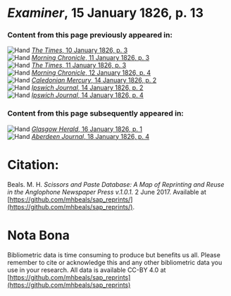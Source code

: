 # *Examiner*, 15 January 1826, p. 13  
  
### Content from this page previously appeared in:  
![Hand](http://scissorsandpaste.net/wp-content/uploads/2017/06/smallhandpointer.png) [*The Times*, 10 January 1826, p. 3](https://mhbeals.github.io/sap_html/The-Times/The-Times-10-January-1826-p-3)  
![Hand](http://scissorsandpaste.net/wp-content/uploads/2017/06/smallhandpointer.png) [*Morning Chronicle*, 11 January 1826, p. 3](https://mhbeals.github.io/sap_html/Morning-Chronicle/Morning-Chronicle-11-January-1826-p-3)  
![Hand](http://scissorsandpaste.net/wp-content/uploads/2017/06/smallhandpointer.png) [*The Times*, 11 January 1826, p. 3](https://mhbeals.github.io/sap_html/The-Times/The-Times-11-January-1826-p-3)  
![Hand](http://scissorsandpaste.net/wp-content/uploads/2017/06/smallhandpointer.png) [*Morning Chronicle*, 12 January 1826, p. 4](https://mhbeals.github.io/sap_html/Morning-Chronicle/Morning-Chronicle-12-January-1826-p-4)  
![Hand](http://scissorsandpaste.net/wp-content/uploads/2017/06/smallhandpointer.png) [*Caledonian Mercury*, 14 January 1826, p. 2](https://mhbeals.github.io/sap_html/Caledonian-Mercury/Caledonian-Mercury-14-January-1826-p-2)  
![Hand](http://scissorsandpaste.net/wp-content/uploads/2017/06/smallhandpointer.png) [*Ipswich Journal*, 14 January 1826, p. 2](https://mhbeals.github.io/sap_html/Ipswich-Journal/Ipswich-Journal-14-January-1826-p-2)  
![Hand](http://scissorsandpaste.net/wp-content/uploads/2017/06/smallhandpointer.png) [*Ipswich Journal*, 14 January 1826, p. 4](https://mhbeals.github.io/sap_html/Ipswich-Journal/Ipswich-Journal-14-January-1826-p-4)  
  
### Content from this page subsequently appeared in:  
![Hand](http://scissorsandpaste.net/wp-content/uploads/2017/06/smallhandpointer.png) [*Glasgow Herald*, 16 January 1826, p. 1](https://mhbeals.github.io/sap_html/Glasgow-Herald/Glasgow-Herald-16-January-1826-p-1)  
![Hand](http://scissorsandpaste.net/wp-content/uploads/2017/06/smallhandpointer.png) [*Aberdeen Journal*, 18 January 1826, p. 4](https://mhbeals.github.io/sap_html/Aberdeen-Journal/Aberdeen-Journal-18-January-1826-p-4)  


# Citation: 

Beals. M. H. *Scissors and Paste Database: A Map of Reprinting and Reuse in the Anglophone Newspaper Press v.1.0.1.* 2 June 2017. Available at [https://github.com/mhbeals/sap_reprints/](https://github.com/mhbeals/sap_reprints/). 

# Nota Bona

Bibliometric data is time consuming to produce but benefits us all. Please remember to cite or acknowledge this and any other bibliometric data you use in your research. All data is available CC-BY 4.0 at [https://github.com/mhbeals/sap_reprints](https://github.com/mhbeals/sap_reprints)